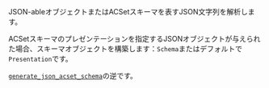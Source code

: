 JSON-ableオブジェクトまたはACSetスキーマを表すJSON文字列を解析します。

ACSetスキーマのプレゼンテーションを指定するJSONオブジェクトが与えられた場合、スキーマオブジェクトを構築します：`Schema`またはデフォルトで`Presentation`です。

[`generate_json_acset_schema`](@ref)の逆です。
